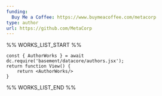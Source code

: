 ```yaml
---
funding:
  Buy Me a Coffee: https://www.buymeacoffee.com/metacorp
type: author
url: https://github.com/MetaCorp
---
```



%% WORKS_LIST_START %%

```datacorejsx
const { AuthorWorks } = await dc.require('basement/datacore/authors.jsx');
return function View() {
    return <AuthorWorks/>
}
```
%% WORKS_LIST_END %%